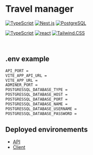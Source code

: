 # Travel manager

[![TypeScript](https://img.shields.io/badge/TypeScript-007ACC?style=for-the-badge&logo=typescript&logoColor=white)](https://www.typescriptlang.org/docs/)
[![Nest.js](https://img.shields.io/badge/Nest.js-E0234D?style=for-the-badge&logo=nestjs&logoColor=white)]()
[![PostgreSQL](https://img.shields.io/badge/PostgreSQL-336790?style=for-the-badge&logo=postgresql&logoColor=white)]()

[![TypeScript](https://img.shields.io/badge/TypeScript-007ACC?style=for-the-badge&logo=typescript&logoColor=white)](https://www.typescriptlang.org/docs/)
[![react](https://img.shields.io/badge/React-20232A?style=for-the-badge&logo=react&logoColor=61DAFB)](https://fr.reactjs.org/)
[![Tailwind.CSS](https://img.shields.io/badge/TailwindCSS-16a1ba?style=for-the-badge&logo=tailwindcss&logoColor=white)](https://www.typescriptlang.org/docs/)

<br/>

## .env example
```bash
API_PORT = 
VITE_APP_API_URL =
VITE_APP_URL =
ADMINER_PORT =
POSTGRESSQL_DATABASE_TYPE = 
POSTGRESSQL_DATABASE_HOST = 
POSTGRESSQL_DATABASE_PORT = 
POSTGRESSQL_DATABASE_NAME = 
POSTGRESSQL_DATABASE_USERNAME =
POSTGRESSQL_DATABASE_PASSWORD =
```

## Deployed environements

- [API](https://travel-manager-api.vercel.app/)
- [Client](https://travel-manager-client.vercel.app/)
